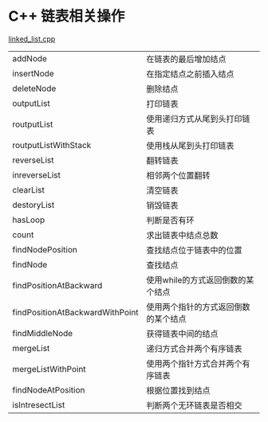 # C++ 链表相关操作
<a href="https://github.com/linconz/study_cpp/blob/master/linked_list/linked_list.cpp">linked_list.cpp</a>
<table>
  <tbody>
    <tr>
      <td>addNode</td>
      <td>在链表的最后增加结点</td>
    </tr>
    <tr>
      <td>insertNode</td>
      <td>在指定结点之前插入结点</td>
    </tr>
    <tr>
      <td>deleteNode</td>
      <td>删除结点</td>
    </tr>
    <tr>
      <td>outputList</td>
      <td>打印链表</td>
    </tr>
    <tr>
      <td>routputList</td>
      <td>使用递归方式从尾到头打印链表</td>
    </tr>
    <tr>
      <td>routputListWithStack</td>
      <td>使用栈从尾到头打印链表</td>
    </tr>
    <tr>
      <td>reverseList</td>
      <td>翻转链表</td>
    </tr>
    <tr>
      <td>inreverseList</td>
      <td>相邻两个位置翻转</td>
    </tr>
    <tr>
      <td>clearList</td>
      <td>清空链表</td>
    </tr>
    <tr>
      <td>destoryList</td>
      <td>销毁链表</td>
    </tr>
    <tr>
      <td>hasLoop</td>
      <td>判断是否有环</td>
    </tr>
    <tr>
      <td>count</td>
      <td>求出链表中结点总数</td>
    </tr>
    <tr>
      <td>findNodePosition</td>
      <td>查找结点位于链表中的位置</td>
    </tr>
    <tr>
      <td>findNode</td>
      <td>查找结点</td>
    </tr>
    <tr>
      <td>findPositionAtBackward</td>
      <td>使用while的方式返回倒数的某个结点</td>
    </tr>
    <tr>
      <td>findPositionAtBackwardWithPoint</td>
      <td>使用两个指针的方式返回倒数的某个结点</td>
    </tr>
    <tr>
      <td>findMiddleNode</td>
      <td>获得链表中间的结点</td>
    </tr>
    <tr>
      <td>mergeList</td>
      <td>递归方式合并两个有序链表</td>
    </tr>
    <tr>
      <td>mergeListWithPoint</td>
      <td>使用两个指针方式合并两个有序链表</td>
    </tr>
    <tr>
      <td>findNodeAtPosition</td>
      <td>根据位置找到结点</td>
    </tr>
    <tr>
      <td>isIntresectList</td>
      <td>判断两个无环链表是否相交</td>
    </tr>
  </tbody>
</table>
